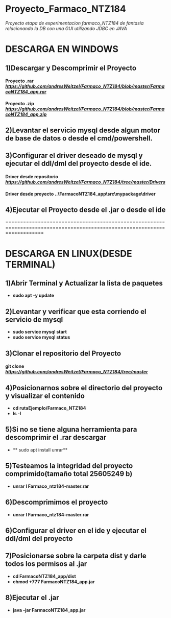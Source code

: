 # Proyecto_Farmaco_NTZ184
*Proyecto  etapa de experimentacion farmaco_NTZ184 de fantasia relacionando la DB con una GUI utilizando JDBC en JAVA*

# DESCARGA EN WINDOWS


## 1)Descargar y Descomprimir el Proyecto

#### Proyecto .rar ***https://github.com/andresWeitzel/Farmaco_NTZ184/blob/master/FarmacoNTZ184_app.rar***
#### Proyecto .zip ***https://github.com/andresWeitzel/Farmaco_NTZ184/blob/master/FarmacoNTZ184_app.zip***


## 2)Levantar el servicio mysql desde algun motor de base de datos o desde el cmd/powershell.


## 3)Configurar el driver deseado de mysql  y ejecutar el ddl/dml del proyecto  desde el ide.


#### Driver desde repositorio ***https://github.com/andresWeitzel/Farmaco_NTZ184/tree/master/Drivers*** 
#### Driver desde proyecto **..\FarmacoNTZ184_app\src\mypackage\driver**

## 4)Ejecutar el Proyecto desde el .jar  o desde el ide


=========================================================================================================================
# DESCARGA EN LINUX(DESDE TERMINAL)
## 1)Abrir Terminal y Actualizar la lista de paquetes
* **sudo apt -y update**

## 2)Levantar y verificar que esta corriendo el servicio de mysql
* **sudo service mysql start**
* **sudo service mysql status**

## 3)Clonar el repositorio del Proyecto
#### git clone ***https://github.com/andresWeitzel/Farmaco_NTZ184/tree/master***


## 4)Posicionarnos sobre el directorio del proyecto y visualizar el contenido
* **cd rutaEjemplo/Farmaco_NTZ184**
* **ls -l**

## 5)Si no se tiene alguna herramienta para descomprimir el .rar descargar
* ** sudo apt install unrar**

## 5)Testeamos la integridad del proyecto comprimido(tamaño total 25605249 b)
* **unrar l Farmaco_ntz184-master.rar**

## 6)Descomprimimos el proyecto
* **unrar l Farmaco_ntz184-master.rar**

## 6)Configurar el driver en el ide y ejecutar el ddl/dml del proyecto

## 7)Posicionarse sobre la carpeta dist y darle todos los permisos al .jar
* **cd FarmacoNTZ184_app/dist**
* **chmod +777 FarmacoNTZ184_app.jar**

## 8)Ejecutar el .jar
* **java -jar FarmacoNTZ184_app.jar**




